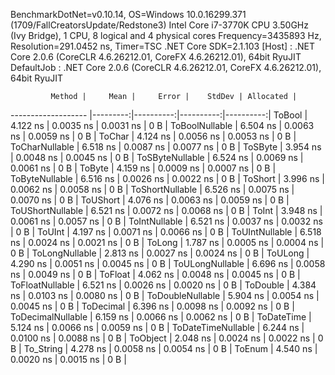 
BenchmarkDotNet=v0.10.14, OS=Windows 10.0.16299.371 (1709/FallCreatorsUpdate/Redstone3)
Intel Core i7-3770K CPU 3.50GHz (Ivy Bridge), 1 CPU, 8 logical and 4 physical cores
Frequency=3435893 Hz, Resolution=291.0452 ns, Timer=TSC
.NET Core SDK=2.1.103
  [Host]     : .NET Core 2.0.6 (CoreCLR 4.6.26212.01, CoreFX 4.6.26212.01), 64bit RyuJIT
  DefaultJob : .NET Core 2.0.6 (CoreCLR 4.6.26212.01, CoreFX 4.6.26212.01), 64bit RyuJIT


             Method |     Mean |     Error |    StdDev | Allocated |
------------------- |---------:|----------:|----------:|----------:|
             ToBool | 4.122 ns | 0.0035 ns | 0.0031 ns |       0 B |
     ToBoolNullable | 6.504 ns | 0.0063 ns | 0.0059 ns |       0 B |
             ToChar | 4.124 ns | 0.0056 ns | 0.0053 ns |       0 B |
     ToCharNullable | 6.518 ns | 0.0087 ns | 0.0077 ns |       0 B |
            ToSByte | 3.954 ns | 0.0048 ns | 0.0045 ns |       0 B |
    ToSByteNullable | 6.524 ns | 0.0069 ns | 0.0061 ns |       0 B |
             ToByte | 4.159 ns | 0.0009 ns | 0.0007 ns |       0 B |
     ToByteNullable | 6.516 ns | 0.0026 ns | 0.0022 ns |       0 B |
            ToShort | 3.996 ns | 0.0062 ns | 0.0058 ns |       0 B |
    ToShortNullable | 6.526 ns | 0.0075 ns | 0.0070 ns |       0 B |
           ToUShort | 4.076 ns | 0.0063 ns | 0.0059 ns |       0 B |
   ToUShortNullable | 6.521 ns | 0.0072 ns | 0.0068 ns |       0 B |
              ToInt | 3.948 ns | 0.0061 ns | 0.0057 ns |       0 B |
      ToIntNullable | 6.521 ns | 0.0037 ns | 0.0032 ns |       0 B |
             ToUInt | 4.197 ns | 0.0071 ns | 0.0066 ns |       0 B |
     ToUIntNullable | 6.518 ns | 0.0024 ns | 0.0021 ns |       0 B |
             ToLong | 1.787 ns | 0.0005 ns | 0.0004 ns |       0 B |
     ToLongNullable | 2.813 ns | 0.0027 ns | 0.0024 ns |       0 B |
            ToULong | 4.290 ns | 0.0051 ns | 0.0045 ns |       0 B |
    ToULongNullable | 6.696 ns | 0.0058 ns | 0.0049 ns |       0 B |
            ToFloat | 4.062 ns | 0.0048 ns | 0.0045 ns |       0 B |
    ToFloatNullable | 6.521 ns | 0.0026 ns | 0.0020 ns |       0 B |
           ToDouble | 4.384 ns | 0.0103 ns | 0.0080 ns |       0 B |
   ToDoubleNullable | 5.904 ns | 0.0054 ns | 0.0045 ns |       0 B |
          ToDecimal | 6.396 ns | 0.0098 ns | 0.0092 ns |       0 B |
  ToDecimalNullable | 6.159 ns | 0.0066 ns | 0.0062 ns |       0 B |
         ToDateTime | 5.124 ns | 0.0066 ns | 0.0059 ns |       0 B |
 ToDateTimeNullable | 6.244 ns | 0.0100 ns | 0.0088 ns |       0 B |
           ToObject | 2.048 ns | 0.0024 ns | 0.0022 ns |       0 B |
          To_String | 4.278 ns | 0.0058 ns | 0.0054 ns |       0 B |
             ToEnum | 4.540 ns | 0.0020 ns | 0.0015 ns |       0 B |

